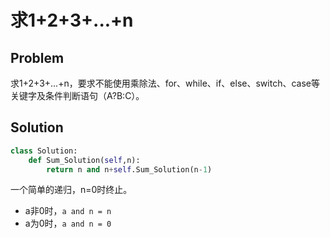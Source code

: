 # 求1+2+3+...+n


## Problem

求1+2+3+...+n，要求不能使用乘除法、for、while、if、else、switch、case等关键字及条件判断语句（A?B:C）。

## Solution

```python
class Solution:
    def Sum_Solution(self,n):
        return n and n+self.Sum_Solution(n-1)
```

一个简单的递归，n=0时终止。

- a非0时，`a and n = n`
- a为0时，`a and n = 0`